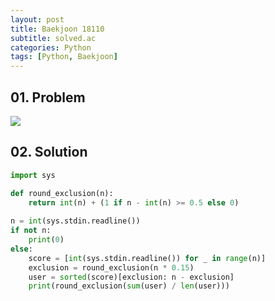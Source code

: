 ```yaml
---
layout: post
title: Baekjoon 18110
subtitle: solved.ac
categories: Python
tags: [Python, Baekjoon]
---
```


## 01. Problem

<img src="https://github.com/WoojinJeonkr/WoojinJeonkr.github.io/blob/main/assets/images/post_image/baekjoon_18110.png?raw=true">

## 02. Solution

```Python
import sys

def round_exclusion(n):
    return int(n) + (1 if n - int(n) >= 0.5 else 0)
 
n = int(sys.stdin.readline())
if not n:
    print(0)
else:
    score = [int(sys.stdin.readline()) for _ in range(n)]
    exclusion = round_exclusion(n * 0.15)
    user = sorted(score)[exclusion: n - exclusion]
    print(round_exclusion(sum(user) / len(user)))
```
